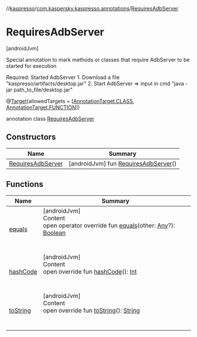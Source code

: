 //[kaspresso](../../index.md)/[com.kaspersky.kaspresso.annotations](../index.md)/[RequiresAdbServer](index.md)



# RequiresAdbServer  
 [androidJvm] 



Special annotation to mark methods or classes that require AdbServer to be started for execution



Required: Started AdbServer     1. Download a file "kaspresso/artifacts/desktop.jar"     2. Start AdbServer => input in cmd "java -jar path_to_file/desktop.jar"



@[Target](https://kotlinlang.org/api/latest/jvm/stdlib/kotlin.annotation/-target/index.html)(allowedTargets = [[AnnotationTarget.CLASS](https://kotlinlang.org/api/latest/jvm/stdlib/kotlin.annotation/-annotation-target/-c-l-a-s-s/index.html), [AnnotationTarget.FUNCTION](https://kotlinlang.org/api/latest/jvm/stdlib/kotlin.annotation/-annotation-target/-f-u-n-c-t-i-o-n/index.html)])  
  
annotation class [RequiresAdbServer](index.md)   


## Constructors  
  
|  Name|  Summary| 
|---|---|
| [RequiresAdbServer](-requires-adb-server.md)|  [androidJvm] fun [RequiresAdbServer](-requires-adb-server.md)()   <br>


## Functions  
  
|  Name|  Summary| 
|---|---|
| [equals](https://kotlinlang.org/api/latest/jvm/stdlib/kotlin/-any/equals.html)| [androidJvm]  <br>Content  <br>open operator override fun [equals](https://kotlinlang.org/api/latest/jvm/stdlib/kotlin/-any/equals.html)(other: [Any](https://kotlinlang.org/api/latest/jvm/stdlib/kotlin/-any/index.html)?): [Boolean](https://kotlinlang.org/api/latest/jvm/stdlib/kotlin/-boolean/index.html)  <br><br><br>
| [hashCode](https://kotlinlang.org/api/latest/jvm/stdlib/kotlin/-any/hash-code.html)| [androidJvm]  <br>Content  <br>open override fun [hashCode](https://kotlinlang.org/api/latest/jvm/stdlib/kotlin/-any/hash-code.html)(): [Int](https://kotlinlang.org/api/latest/jvm/stdlib/kotlin/-int/index.html)  <br><br><br>
| [toString](https://kotlinlang.org/api/latest/jvm/stdlib/kotlin/-any/to-string.html)| [androidJvm]  <br>Content  <br>open override fun [toString](https://kotlinlang.org/api/latest/jvm/stdlib/kotlin/-any/to-string.html)(): [String](https://kotlinlang.org/api/latest/jvm/stdlib/kotlin/-string/index.html)  <br><br><br>

